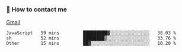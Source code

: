 
### 📮 How to contact me

[Gmail](lshcara@gmail.com)

<!--START_SECTION:waka-->

```text
JavaScript   59 mins         █████████▓░░░░░░░░░░░░░░░   38.03 %
sh           52 mins         ████████▒░░░░░░░░░░░░░░░░   33.76 %
Other        15 mins         ██▓░░░░░░░░░░░░░░░░░░░░░░   10.20 %
```

<!--END_SECTION:waka-->

